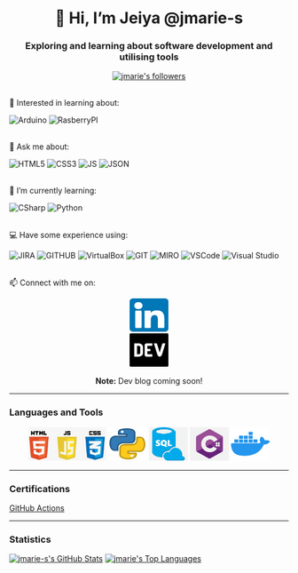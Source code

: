 
<!---
jmarie-s/jmarie-s is a ✨ special ✨ repository because its `README.md` (this file) appears on your GitHub profile.
You can click the Preview link to take a look at your changes.
--->

<div align="center">
  <h1>👋 Hi, I’m Jeiya @jmarie-s </h1>
  <h3> Exploring and learning about software development and utilising tools</h3>
  <!-- 
      <a href="https://visitor-badge.laobi.icu/badge?page_id=jmarie-s.jmarie-s"><img alt="jmarie-s's visitors (not unique)" src="https://visitor-badge.laobi.icu/badge?page_id=jmarie-s.jmarie-s"/></a>
  -->
  <a href="https://img.shields.io/github/followers/jmarie-s?label=Follow&style=social"><img alt="jmarie's followers" src="https://img.shields.io/github/followers/jmarie-s?label=Follow&style=social"></a>
</div>
<div>
  <br/>
  <p>👀 Interested in learning about:</p>
  <div>
    <img src="https://img.shields.io/badge/Arduino-00979D?style=for-the-badge&logo=Arduino&logoColor=white" alt="Arduino"/>
    <img src="https://img.shields.io/badge/Raspberry%20Pi-A22846?style=for-the-badge&logo=Raspberry%20Pi&logoColor=white" alt="RasberryPI"/>
  </div>
  <br />
  <p>💬 Ask me about:</p>
<!--       <strong>HTML - CSS - JavaScript - SQL</strong></li> -->
  <div>
    <img src="https://img.shields.io/badge/HTML5-E34F26?style=for-the-badge&logo=html5&logoColor=white" alt="HTML5"/>
    <img src="https://img.shields.io/badge/CSS3-1572B6?style=for-the-badge&logo=css3&logoColor=white" alt="CSS3"/>
    <img src="https://img.shields.io/badge/JavaScript-323330?style=for-the-badge&logo=javascript&logoColor=F7DF1E" alt="JS"/>
    <img src="https://img.shields.io/badge/json-5E5C5C?style=for-the-badge&logo=json&logoColor=white" alt="JSON"/>
  </div>
  </br>
  <p>🌱 I’m currently learning:</p>
  <div>
    <img src="https://img.shields.io/badge/C%23-239120?style=for-the-badge&logo=c-sharp&logoColor=white" alt="CSharp"/>
    <img src="https://img.shields.io/badge/Python-FFD43B?style=for-the-badge&logo=python&logoColor=blue" alt="Python"/>                                                                                                                  
  </div>
  </br>
  <p>💻 Have some experience using:</p>
  <div>
    <img src="https://img.shields.io/badge/Jira-0052CC?style=for-the-badge&logo=Jira&logoColor=white" alt="JIRA"/>
    <img src="https://img.shields.io/badge/GitHub-100000?style=for-the-badge&logo=github&logoColor=white" alt="GITHUB"/>
    <img src="https://img.shields.io/badge/VirtualBox-21416b?style=for-the-badge&logo=VirtualBox&logoColor=white" alt="VirtualBox" />
     <img src="https://img.shields.io/badge/GIT-E44C30?style=for-the-badge&logo=git&logoColor=white" alt="GIT"/>
    <img src="https://img.shields.io/badge/Miro-F7C922?style=for-the-badge&logo=Miro&logoColor=050036" alt="MIRO"/>
    <img src="https://img.shields.io/badge/Visual_Studio_Code-0078D4?style=for-the-badge&logo=visual%20studio%20code&logoColor=white" alt="VSCode"/>
    <img src="https://img.shields.io/badge/Visual_Studio-5C2D91?style=for-the-badge&logo=visual%20studio&logoColor=white" alt="Visual Studio"/>
  </div>
  </br>
  <p>📫 Connect with me on: </p>
  <div align="center">
    <a href="https://www.linkedin.com/in/jeiya-marie-s-12541b188"><img src="/images/linkedIn.png" alt="linkedInLogo" width="70" height="60"></a>
    </br>
    <a href="https://dev.to/jmaries"><img src="/images/dev.png" alt="devLogo" width="70" height="60"></a>
    </br>
    <p><strong>Note:</strong> Dev blog coming soon!</p>
  </div>
</div>
<div align="center">
  <hr>
  <h3 align="left">Languages and Tools</h3>
    <img src="/images/html_css_js.png" alt="htmlCssJs" width="140" height="60">
    <img src="/images/python.png" alt="python" width="70" height="60">
    <img src="/images/sql.png" alt="sql" width="70" height="60">
    <img src="/images/cSharp.png" alt="c#" width="70" height="60">
    <img src="/images/docker.png" alt="docker" width="70" height="60">
</div>
<div>
  <hr>
  <h3 align="left">Certifications</h3>
  <!--START_SECTION:badges-->
  <!--END_SECTION:badges-->
  <a href="https://www.credly.com/badges/53fe4f3a-7989-48c2-8187-c01583126263/public_url">GitHub Actions</a>
</div>
<div align="left">
  <hr>
  <h3>Statistics</h3>
  <a href="https://github-readme-stats.vercel.app/api?username=jmarie-s&count_private=true&theme=apprentice"><img alt="jmarie-s's GitHub Stats"  src="https://github-readme-stats.vercel.app/api?username=jmarie-s&count_private=true&theme=apprentice"/></a>
  <a href="https://github-readme-stats.vercel.app/api/top-langs/?username=jmarie-s&layout=compact&theme=apprentice"><img alt="jmarie's Top Languages" src="https://github-readme-stats.vercel.app/api/top-langs/?username=jmarie-s&layout=compact&theme=apprentice"/></a>
</div>

 

